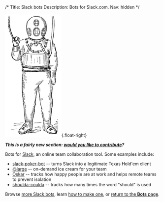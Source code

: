 /*
Title: Slack bots
Description: Bots for Slack.com.
Nav: hidden
*/

![Diving gear -- kind of looks like an old school robot](/content/images/illustrations/deep-sea-diver-768.jpg){.float-right}

***This is a fairly new section: [would you like to contribute](https://github.com/botwiki/botwiki.org)?***

Bots for [Slack](https://slack.com/), an online team collaboration tool. Some examples include:

- [slack-poker-bot](slackbots/slack-poker-bot) -- turns Slack into a legitimate Texas Hold'em client
- [@large](slackbots/large) -- on-demand ice cream for your team
- [Oskar](slackbots/oskar) -- tracks how happy people are at work and helps remote teams to prevent isolation
- [shoulda-coulda](slackbots/shoulda-coulda) -- tracks how many times the word "should" is used

Browse [more Slack bots](/tag/slackbot), learn [how to make one](/tutorials/slackbots), or [return to the **Bots** page](/bots).

